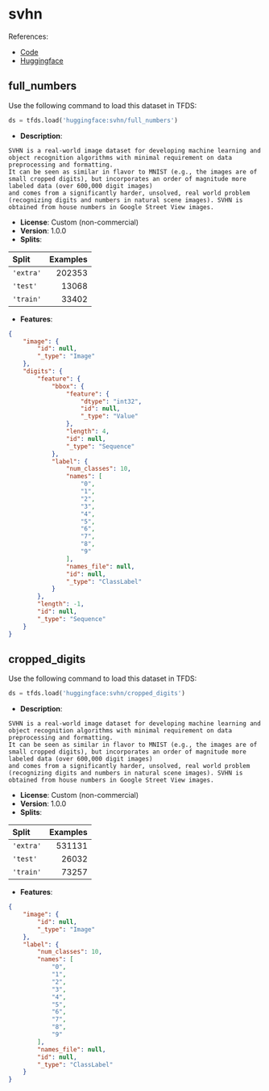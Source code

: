 # svhn

References:

*   [Code](https://github.com/huggingface/datasets/blob/master/datasets/svhn)
*   [Huggingface](https://huggingface.co/datasets/svhn)


## full_numbers


Use the following command to load this dataset in TFDS:

```python
ds = tfds.load('huggingface:svhn/full_numbers')
```

*   **Description**:

```
SVHN is a real-world image dataset for developing machine learning and object recognition algorithms with minimal requirement on data preprocessing and formatting.
It can be seen as similar in flavor to MNIST (e.g., the images are of small cropped digits), but incorporates an order of magnitude more labeled data (over 600,000 digit images)
and comes from a significantly harder, unsolved, real world problem (recognizing digits and numbers in natural scene images). SVHN is obtained from house numbers in Google Street View images.
```

*   **License**: Custom (non-commercial)
*   **Version**: 1.0.0
*   **Splits**:

Split  | Examples
:----- | -------:
`'extra'` | 202353
`'test'` | 13068
`'train'` | 33402

*   **Features**:

```json
{
    "image": {
        "id": null,
        "_type": "Image"
    },
    "digits": {
        "feature": {
            "bbox": {
                "feature": {
                    "dtype": "int32",
                    "id": null,
                    "_type": "Value"
                },
                "length": 4,
                "id": null,
                "_type": "Sequence"
            },
            "label": {
                "num_classes": 10,
                "names": [
                    "0",
                    "1",
                    "2",
                    "3",
                    "4",
                    "5",
                    "6",
                    "7",
                    "8",
                    "9"
                ],
                "names_file": null,
                "id": null,
                "_type": "ClassLabel"
            }
        },
        "length": -1,
        "id": null,
        "_type": "Sequence"
    }
}
```



## cropped_digits


Use the following command to load this dataset in TFDS:

```python
ds = tfds.load('huggingface:svhn/cropped_digits')
```

*   **Description**:

```
SVHN is a real-world image dataset for developing machine learning and object recognition algorithms with minimal requirement on data preprocessing and formatting.
It can be seen as similar in flavor to MNIST (e.g., the images are of small cropped digits), but incorporates an order of magnitude more labeled data (over 600,000 digit images)
and comes from a significantly harder, unsolved, real world problem (recognizing digits and numbers in natural scene images). SVHN is obtained from house numbers in Google Street View images.
```

*   **License**: Custom (non-commercial)
*   **Version**: 1.0.0
*   **Splits**:

Split  | Examples
:----- | -------:
`'extra'` | 531131
`'test'` | 26032
`'train'` | 73257

*   **Features**:

```json
{
    "image": {
        "id": null,
        "_type": "Image"
    },
    "label": {
        "num_classes": 10,
        "names": [
            "0",
            "1",
            "2",
            "3",
            "4",
            "5",
            "6",
            "7",
            "8",
            "9"
        ],
        "names_file": null,
        "id": null,
        "_type": "ClassLabel"
    }
}
```


